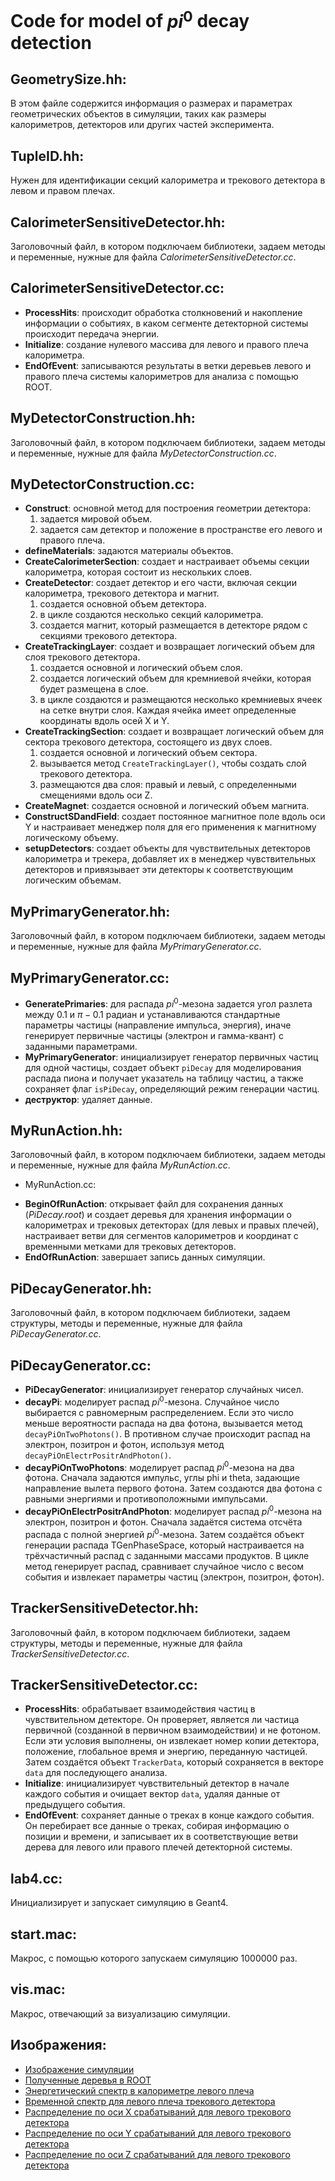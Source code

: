 # Code for model of $pi^0$ decay detection 

## GeometrySize.hh:
В этом файле содержится информация о размерах и параметрах геометрических объектов в симуляции, таких как размеры калориметров, детекторов или других частей эксперимента.

## TupleID.hh:
Нужен для идентификации секций калориметра и трекового детектора в левом и правом плечах.

## CalorimeterSensitiveDetector.hh:
Заголовочный файл, в котором подключаем библиотеки, задаем методы и переменные, нужные для файла *CalorimeterSensitiveDetector.cc*.

## CalorimeterSensitiveDetector.cc:
- **ProcessHits**: происходит обработка столкновений и накопление информации о событиях, в каком сегменте детекторной системы происходит передача энергии.
- **Initialize**: создание нулевого массива для левого и правого плеча калориметра.
- **EndOfEvent**: записываются результаты в ветки деревьев левого и правого плеча системы калориметров для анализа с помощью ROOT.

## MyDetectorConstruction.hh:
Заголовочный файл, в котором подключаем библиотеки, задаем методы и переменные, нужные для файла *MyDetectorConstruction.cc*.

## MyDetectorConstruction.cc:
- **Construct**: основной метод для построения геометрии детектора:
    1. задается мировой объем.
    2. задается сам детектор и положение в пространстве его левого и правого плеча.
- **defineMaterials**: задаются материалы объектов.
- **CreateCalorimeterSection**: создает и настраивает объемы секции калориметра, которая состоит из нескольких слоев.
- **CreateDetector**: создает детектор и его части, включая секции калориметра, трекового детектора и магнит.
    1. создается основной объем детектора.
    2. в цикле создаются несколько секций калориметра.
    3. создается магнит, который размещается в детекторе рядом с секциями трекового детектора.
- **CreateTrackingLayer**: создает и возвращает логический объем для слоя трекового детектора.
    1. создается основной и логический объем слоя.
    2. создается логический объем для кремниевой ячейки, которая будет размещена в слое.
    3. в цикле создаются и размещаются несколько кремниевых ячеек на сетке внутри слоя. Каждая ячейка имеет определенные координаты вдоль осей X и Y.
- **CreateTrackingSection**: создает и возвращает логический объем для сектора трекового детектора, состоящего из двух слоев.
    1. создается основной и логический объем сектора.
    2. вызывается метод `CreateTrackingLayer()`, чтобы создать слой трекового детектора.
    3. размещаются два слоя: правый и левый, с определенными смещениями вдоль оси Z.
- **CreateMagnet**: создается основной и логический объем магнита.
- **ConstructSDandField**: создает постоянное магнитное поле вдоль оси Y и настраивает менеджер поля для его применения к магнитному логическому объему. 
- **setupDetectors**: создает объекты для чувствительных детекторов калориметра и трекера, добавляет их в менеджер чувствительных детекторов и привязывает эти детекторы к соответствующим логическим объемам.

## MyPrimaryGenerator.hh:
Заголовочный файл, в котором подключаем библиотеки, задаем методы и переменные, нужные для файла *MyPrimaryGenerator.cc*.

## MyPrimaryGenerator.cc:
- **GeneratePrimaries**: для распада $pi^0$-мезона задается угол разлета между 0.1 и $π-0.1$ радиан и устанавливаются стандартные параметры частицы (направление импульса, энергия), иначе генерирует первичные частицы (электрон и гамма-квант) с заданными параметрами.
- **MyPrimaryGenerator**: инициализирует генератор первичных частиц для одной частицы, создает объект `piDecay` для моделирования распада пиона и получает указатель на таблицу частиц, а также сохраняет флаг `isPiDecay`, определяющий режим генерации частиц.
- **деструктор**: удаляет данные.

## MyRunAction.hh:
Заголовочный файл, в котором подключаем библиотеки, задаем методы и переменные, нужные для файла *MyRunAction.cc*.

* MyRunAction.cc:
- **BeginOfRunAction**: открывает файл для сохранения данных (*PiDecay.root*) и создает деревья для хранения информации о калориметрах и трековых детекторах (для левых и правых плечей), настраивает ветви для сегментов калориметров и координат с временными метками для трековых детекторов.
- **EndOfRunAction**: завершает запись данных симуляции.

## PiDecayGenerator.hh:
Заголовочный файл, в котором подключаем библиотеки, задаем структуры, методы и переменные, нужные для файла *PiDecayGenerator.cc*.

## PiDecayGenerator.cc:
- **PiDecayGenerator**: инициализирует генератор случайных чисел.
- **decayPi**: моделирует распад $pi^0$-мезона. Случайное число выбирается с равномерным распределением. Если это число меньше вероятности распада на два фотона, вызывается метод `decayPiOnTwoPhotons()`. В противном случае происходит распад на электрон, позитрон и фотон, используя метод `decayPiOnElectrPositrAndPhoton()`.
- **decayPiOnTwoPhotons**: моделирует распад $pi^0$-мезона на два фотона. Сначала задаются импульс, углы phi и theta, задающие направление вылета первого фотона. Затем создаются два фотона с равными энергиями и противоположными импульсами. 
- **decayPiOnElectrPositrAndPhoton**: моделирует распад $pi^0$-мезона на электрон, позитрон и фотон. Сначала задаётся система отсчёта распада с полной энергией $pi^0$-мезона. Затем создаётся объект генерации распада TGenPhaseSpace, который настраивается на трёхчастичный распад с заданными массами продуктов. В цикле метод генерирует распад, сравнивает случайное число с весом события и извлекает параметры частиц (электрон, позитрон, фотон).

## TrackerSensitiveDetector.hh:
Заголовочный файл, в котором подключаем библиотеки, задаем структуры, методы и переменные, нужные для файла *TrackerSensitiveDetector.cc*.

## TrackerSensitiveDetector.cc:
- **ProcessHits**: обрабатывает взаимодействия частиц в чувствительном детекторе. Он проверяет, является ли частица первичной (созданной в первичном взаимодействии) и не фотоном. Если эти условия выполнены, он извлекает номер копии детектора, положение, глобальное время и энергию, переданную частицей. Затем создаётся объект `TrackerData`, который сохраняется в векторе `data` для последующего анализа.
- **Initialize**: инициализирует чувствительный детектор в начале каждого события и очищает вектор `data`, удаляя данные от предыдущего события.
- **EndOfEvent**: сохраняет данные о треках в конце каждого события. Он перебирает все данные о треках, собирая информацию о позиции и времени, и записывает их в соответствующие ветви дерева для левого или правого плечей детекторной системы.

## lab4.cc:
Инициализирует и запускает симуляцию в Geant4.

## start.mac:
Макрос, с помощью которого запускаем симуляцию 1000000 раз.

## vis.mac:
Макрос, отвечающий за визуализацию симуляции.


## Изображения:
* [Изображение симуляции](simulation.jpg)
* [Полученные деревья в ROOT](trees.png)
* [Энергетический спектр в калориметре левого плеча](LC_0.jpg)
* [Временной спектр для левого плеча трекового детектора](tL.jpg)
* [Распределение по оси X срабатываний для левого трекового детектора](xL.jpg)
* [Распределение по оси Y срабатываний для левого трекового детектора](yL.jpg)
* [Распределение по оси Z срабатываний для левого трекового детектора](zL.jpg)

